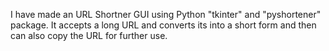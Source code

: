 I have made an URL Shortner GUI using Python "tkinter" and "pyshortener" package. It accepts a long URL and converts its into a short form and then can also copy the URL for further use.
